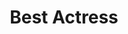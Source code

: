 ---
title: "Best Actress"
edition: 2001
winner: Renée Zellweger
kind: "actor"
film: bridget-jones-diary.md
image: https://m.media-amazon.com/images/M/MV5BMTUwNzY4ODY3OV5BMl5BanBnXkFtZTgwNDc4MzA4MTI@._V1_FMjpg_UX1280_.jpg
type: award
weight: 5
---